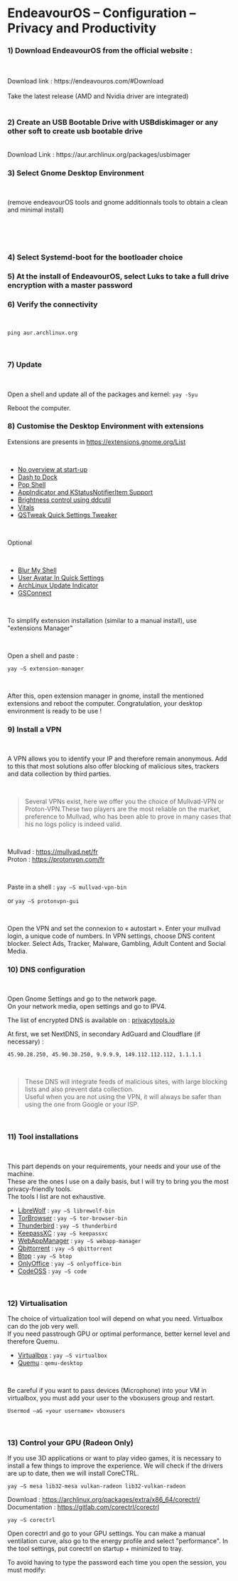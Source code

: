 # EndeavourOS – Configuration – Privacy and Productivity







### 1) Download EndeavourOS from the official website :
<br />
<br />
Download link : https://endeavouros.com/#Download
<br />

<br />
Take the latest release (AMD and Nvidia driver are integrated)
<br />
<br />

### 2) Create an USB Bootable Drive with USBdiskimager or any other soft to create usb bootable drive
<br />
Download Link : https://aur.archlinux.org/packages/usbimager

<br />

### 3) Select Gnome Desktop Environment 

<br />

(remove endeavourOS tools and gnome additionnals tools to obtain a clean and minimal install)

<br />
<br />
<br />

### 4) Select Systemd-boot for the bootloader choice

### 5) At the install of EndeavourOS, select Luks to take a full drive encryption with a master password

### 6) Verify the connectivity

<br />

```ping aur.archlinux.org```

<br />


### 7) Update

<br />

Open a shell and update all of the packages and kernel: ```yay -Syu```

Reboot the computer.

### 8) Customise the Desktop Environment with extensions

Extensions are presents in https://extensions.gnome.org/List 

<br />

- [No overview at start-up](https://extensions.gnome.org/extension/4099/no-overview/)
- [Dash to Dock](https://extensions.gnome.org/extension/307/dash-to-dock/)
- [Pop Shell](https://aur.archlinux.org/packages/gnome-shell-extension-pop-shell-git)
- [AppIndicator and KStatusNotifierItem Support](https://extensions.gnome.org/extension/615/appindicator-support/)
- [Brightness control using ddcutil](https://extensions.gnome.org/extension/2645/brightness-control-using-ddcutil/)
- [Vitals](https://extensions.gnome.org/extension/1460/vitals/)
- [QSTweak Quick Settings Tweaker](https://extensions.gnome.org/extension/5446/quick-settings-tweaker/)

<br />

Optional

<br />

- [Blur My Shell](https://extensions.gnome.org/extension/3193/blur-my-shell/)
- [User Avatar In Quick Settings](https://extensions.gnome.org/extension/5506/user-avatar-in-quick-settings/)
- [ArchLinux Update Indicator](https://extensions.gnome.org/extension/1010/archlinux-updates-indicator/)
- [GSConnect](https://extensions.gnome.org/extension/1319/gsconnect/)

<br />

To simplify extension installation (similar to a manual install), use "extensions Manager"

<br />

Open a shell and paste : 

``` yay –S extension-manager ```

<br />

After this, open extension manager in gnome, install the mentioned extensions
and reboot the computer. Congratulation, your desktop environment is ready to be use !

### 9) Install a VPN

<br />

A VPN allows you to identify your IP and therefore remain anonymous. Add to this that most solutions also offer blocking of malicious sites, trackers and data collection by third parties.

<br />

>Several VPNs exist, here we offer you the choice of Mullvad-VPN or Proton-VPN.These two players are the most reliable on the market, preference to Mullvad, who has been able to prove in many cases that his no logs policy is indeed valid.

<br />

Mullvad : https://mullvad.net/fr  
Proton : https://protonvpn.com/fr

<br />

Paste in a shell : ``` yay –S mullvad-vpn-bin ```

or ``` yay –S protonvpn-gui ```

<br />

Open the VPN and set the connexion to « autostart ».
Enter your mullvad login, a unique code of numbers.
In VPN settings, choose DNS content blocker. Select Ads, Tracker, Malware, Gambling, Adult Content and Social Media.

### 10) DNS configuration

<br />

Open Gnome Settings and go to the network page.\
On your network media, open settings and go to IPV4.

The list of encrypted DNS is available on : [privacytools.io](https://www.privacytools.io/encrypted-dns)

At first, we set NextDNS, in secondary AdGuard and Cloudflare (if necessary) : 

``` 45.90.28.250, 45.90.30.250, 9.9.9.9, 149.112.112.112, 1.1.1.1 ```

<br />

>These DNS will integrate feeds of malicious sites, with large blocking lists and also prevent data collection.\
Useful when you are not using the VPN, it will always be safer than using the one from Google or your ISP.

<br />

### 11) Tool installations

<br />

This part depends on your requirements, your needs and your use of the machine.\
These are the ones I use on a daily basis, but I will try to bring you the most privacy-friendly tools.\
The tools I list are not exhaustive.

- [LibreWolf](https://librewolf.net/) : ```yay –S librewolf-bin``` 
- [TorBrowser](https://www.torproject.org/fr/download/) : ```yay –S tor-browser-bin```
- [Thunderbird](https://www.thunderbird.net/fr/) : ```yay –S thunderbird```
- [KeepassXC](https://keepassxc.org/) : ```yay –S keepassxc```
- [WebAppManager](https://github.com/linuxmint/webapp-manager) : ```yay –S webapp-manager```
- [Qbittorrent](https://www.qbittorrent.org/download) : ```yay –S qbittorrent```
- [Btop](https://github.com/aristocratos/btop) : ```yay –S btop```
- [OnlyOffice](https://www.onlyoffice.com/fr/) : ```yay –S onlyoffice-bin```
- [CodeOSS](https://flathub.org/apps/com.visualstudio.code-oss) : ```yay –S code```

<br />

### 12) Virtualisation

The choice of virtualization tool will depend on what you need. Virtualbox can do the job very well.\
If you need passtrough GPU or optimal performance, better kernel level and therefore Quemu.

- [Virtualbox](https://www.virtualbox.org/) : ```yay –S virtualbox```
- [Quemu](https://www.qemu.org/) : ```qemu-desktop```

<br />

Be careful if you want to pass devices (Microphone) into your VM in virtualbox, you must add your user to the vboxusers group and restart.

```Usermod –aG «your username» vboxusers```

<br />

### 13) Control your GPU (Radeon Only)


If you use 3D applications or want to play video games, it is necessary to install a few things to improve the experience.
We will check if the drivers are up to date, then we will install CoreCTRL.

```yay –S mesa lib32-mesa vulkan-radeon lib32-vulkan-radeon```


Download : https://archlinux.org/packages/extra/x86_64/corectrl/ \
Documentation : https://gitlab.com/corectrl/corectrl


```yay –S corectrl```

Open corectrl and go to your GPU settings. You can make a manual ventilation curve, also go to the energy profile and select "performance".
In the tool settings, put corectrl on startup + minimized to tray.

To avoid having to type the password each time you open the session, you must modify:


